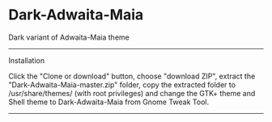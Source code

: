 # Dark-Adwaita-Maia
Dark variant of Adwaita-Maia theme

--------------------------------------------------------------------------------------------

Installation

Click the "Clone or download" button, choose "download ZIP",  extract the "Dark-Adwaita-Maia-master.zip" folder, copy the extracted folder to  /usr/share/themes/ (with root privileges) and change the GTK+ theme and Shell theme to Dark-Adwaita-Maia from Gnome Tweak Tool.

---------------------------------------------------------------------------------------------
